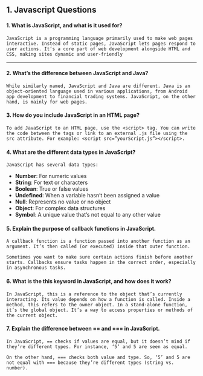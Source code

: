 ## 1. Javascript Questions 

#### 1. What is JavaScript, and what is it used for?
```
JavaScript is a programming language primarily used to make web pages interactive. Instead of static pages, JavaScript lets pages respond to user actions. It’s a core part of web development alongside HTML and CSS, making sites dynamic and user-friendly
```
---

#### 2. What’s the difference between JavaScript and Java?
```
While similarly named, JavaScript and Java are different. Java is an object-oriented language used in various applications, from Android app development to financial trading systems. JavaScript, on the other hand, is mainly for web pages.
```

#### 3. How do you include JavaScript in an HTML page?
```
To add JavaScript to an HTML page, use the <script> tag. You can write the code between the tags or link to an external .js file using the src attribute. For example: <script src=”yourScript.js”></script>. 
```

#### 4. What are the different data types in JavaScript?
    JavaScript has several data types:
- **Number**: For numeric values
- **String**: For text or characters
- **Boolean**: True or false values
- **Undefined**: When a variable hasn’t been assigned a value
- **Null**: Represents no value or no object
- **Object**: For complex data structures
- **Symbol**: A unique value that’s not equal to any other value

#### 5. Explain the purpose of callback functions in JavaScript.
```
A callback function is a function passed into another function as an argument. It’s then called (or executed) inside that outer function. 

Sometimes you want to make sure certain actions finish before another starts. Callbacks ensure tasks happen in the correct order, especially in asynchronous tasks.
```

#### 6. What is the **this** keyword in JavaScript, and how does it work?
```
In JavaScript, this is a reference to the object that’s currently interacting. Its value depends on how a function is called. Inside a method, this refers to the owner object. In a stand-alone function, it’s the global object. It’s a way to access properties or methods of the current object.
```

#### 7. Explain the difference between == and === in JavaScript.
```
In JavaScript, == checks if values are equal, but it doesn’t mind if they’re different types. For instance, ‘5’ and 5 are seen as equal. 

On the other hand, === checks both value and type. So, ‘5’ and 5 are not equal with === because they’re different types (string vs. number).
```






